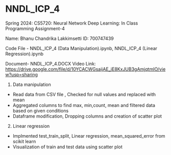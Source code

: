 # NNDL_ICP_4
Spring 2024: CS5720: Neural Network Deep Learning: In Class Programming Assignment-4

Name: Bhanu Chandrika Lakkimsetti   ID: 700747439 

Code File - NNDL_ICP_4 (Data Manipulation).ipynb, NNDL_ICP_4 (Linear Regression).ipynb 

Document- NNDL_ICP_4.DOCX   Video Link: https://drive.google.com/file/d/10YCACWGsaijAE_iE8KxJUB3gAmjqtmIO/view?usp=sharing

1. Data manipulation 
  - Read data from CSV file , Checked for null values and replaced with mean
  - Aggregated columns to find max, min,count, mean and filtered data based on given conditions
  - Dataframe modification, Dropping columns and creation of scatter plot 
  
2. Linear regression
  - Implmented test_train_split, Linear regression, mean_squared_error from scikit learn
  - Visualization of train and test data using scatter plot
